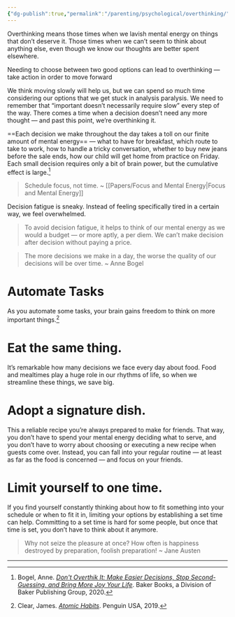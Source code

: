 ```yaml
---
{"dg-publish":true,"permalink":"/parenting/psychological/overthinking/","tags":["goals","headway","books"],"created":"Mar 8, 2023, 6:59 AM"}
---
```



Overthinking means those times when we lavish mental energy on things that don’t deserve it. Those times when we can’t seem to think about anything else, even though we know our thoughts are better spent elsewhere.  

Needing to choose between two good options can lead to overthinking — take action in order to move forward 

We think moving slowly will help us, but we can spend so much time considering our options that we get stuck in analysis paralysis. We need to remember that “important doesn’t necessarily require slow” every step of the way. There comes a time when a decision doesn’t need any more thought — and past this point, we’re overthinking it.

==Each decision we make throughout the day takes a toll on our finite amount of mental energy== — what to have for breakfast, which route to take to work, how to handle a tricky conversation, whether to buy new jeans before the sale ends, how our child will get home from practice on Friday. Each small decision requires only a bit of brain power, but the cumulative effect is large.[^1]

> Schedule focus, not time. ~ [[Papers/Focus and Mental Energy\|Focus and Mental Energy]]

Decision fatigue is sneaky. Instead of feeling specifically tired in a certain way, we feel overwhelmed.

> To avoid decision fatigue, it helps to think of our mental energy as we would a budget — or more aptly, a per diem. We can’t make decision after decision without paying a price.

>The more decisions we make in a day, the worse the quality of our decisions will be over time. ~ Anne Bogel

# Automate Tasks

As you automate some tasks, your brain gains freedom to think on more important things.[^3]

# Eat the same thing.

It’s remarkable how many decisions we face every day about food. Food and mealtimes play a huge role in our rhythms of life, so when we streamline these things, we save big.

# Adopt a signature dish.

This a reliable recipe you’re always prepared to make for friends. That way, you don’t have to spend your mental energy deciding what to serve, and you don’t have to worry about choosing or executing a new recipe when guests come over. Instead, you can fall into your regular routine — at least as far as the food is concerned — and focus on your friends.

# Limit yourself to one time.

If you find yourself constantly thinking about how to fit something into your schedule or when to fit it in, limiting your options by establishing a set time can help. Committing to a set time is hard for some people, but once that time is set, you don’t have to think about it anymore.
  
> Why not seize the pleasure at once? How often is happiness destroyed by preparation, foolish preparation! ~ Jane Austen


---
[^1]: Bogel, Anne. [_Don't Overthik It: Make Easier Decisions, Stop Second-Guessing, and Bring More Joy Your Life_](https://web.get-headway.com/book/don-t-overthink-it?pid=app_referral&c=highlight&af_siteid=summary_text). Baker Books, a Division of Baker Publishing Group, 2020.
[^2]: Jubbal, Kevin. “[How I Routinely Study with a Full Time Job When I'm Tired](https://www.youtube.com/watch?v=ifZWcPXDyFc).” _YouTube_, Cajun Koi Academy, 13 June 2022.
[^3]: Clear, James. [_Atomic Habits_](https://headway.onelink.me/9USK?pid=app_referral&af_web_dp=https%3A%2F%2Fweb.get-headway.com%2Fbook%2Fatomic-habits&c=highlight&af_siteid=summary_text). Penguin USA, 2019.